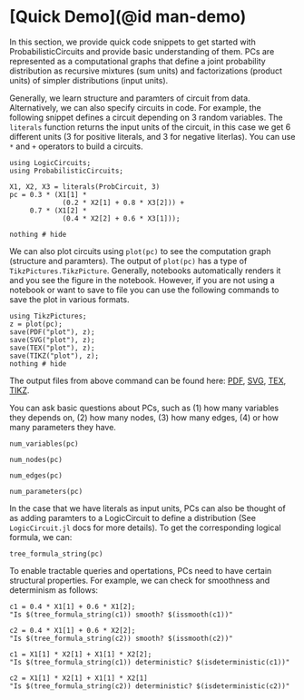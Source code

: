 # [Quick Demo](@id man-demo)


In this section, we provide quick code snippets to get started with ProbabilisticCircuits and provide basic understanding of them. PCs are represented as a computational graphs that define a joint probability distribution as recursive mixtures (sum units) and factorizations (product units) of simpler distributions (input units).

Generally, we learn structure and paramters of circuit from data. Alternatively, we can also specify circuits in code. For example, the following snippet defines a circuit depending on 3 random variables. The `literals` function returns the input units of the circuit, in this case we get 6 different units (3 for positive literals, and 3 for negative literlas).  You can use `*` and `+` operators to build a circuits.

```@example demo
using LogicCircuits;
using ProbabilisticCircuits;

X1, X2, X3 = literals(ProbCircuit, 3)
pc = 0.3 * (X1[1] *
             (0.2 * X2[1] + 0.8 * X3[2])) +
     0.7 * (X1[2] *
             (0.4 * X2[2] + 0.6 * X3[1]));

nothing # hide
```

We can also plot circuits using `plot(pc)` to see the computation graph (structure and paramters). The output of `plot(pc)` has a type of `TikzPictures.TikzPicture`. Generally, notebooks automatically renders it and you see the figure in the notebook. However, if you are not using a notebook or want to save to file you can use the following commands to save the plot in various formats.

```@example demo
using TikzPictures;
z = plot(pc);
save(PDF("plot"), z);
save(SVG("plot"), z);
save(TEX("plot"), z);
save(TIKZ("plot"), z);
nothing # hide
```

The output files from above command can be found here: [PDF](./plot.pdf), [SVG](./plot.svg), [TEX](./plot.tex), [TIKZ](./plot.tikz).

You can ask basic questions about PCs, such as (1) how many variables they depends on, (2) how many nodes, (3) how many edges, (4) or how many parameters they have.

```@example demo
num_variables(pc)
```

```@example demo
num_nodes(pc)
```

```@example demo
num_edges(pc)
```

```@example demo
num_parameters(pc)
```

In the case that we have literals as input units, PCs can also be thought of as adding paramters to a LogicCircuit to define a distribution (See `LogicCircuit.jl` docs for more details). To get the corresponding logical formula, we can:

```@example demo
tree_formula_string(pc)
```

To enable tractable queries and opertations, PCs need to have certain structural properties. For example, we can check for smoothness and determinism as follows:

```@example demo
c1 = 0.4 * X1[1] + 0.6 * X1[2];
"Is $(tree_formula_string(c1)) smooth? $(issmooth(c1))"

```

```@example demo
c2 = 0.4 * X1[1] + 0.6 * X2[2];
"Is $(tree_formula_string(c2)) smooth? $(issmooth(c2))"
```

```@example demo
c1 = X1[1] * X2[1] + X1[1] * X2[2];
"Is $(tree_formula_string(c1)) deterministic? $(isdeterministic(c1))" 
```

```@example demo
c2 = X1[1] * X2[1] + X1[1] * X2[1]
"Is $(tree_formula_string(c2)) deterministic? $(isdeterministic(c2))"
```

